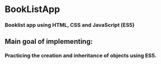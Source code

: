 # BookListApp
### Booklist app using HTML, CSS and JavaScript (ES5)
## Main goal of implementing:
### Practicing the creation and inheritance of objects using ES5.

